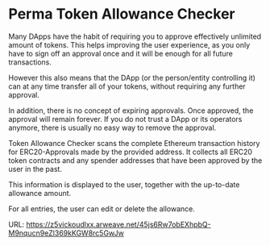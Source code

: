 
# Perma Token Allowance Checker

Many DApps have the habit of requiring you to approve effectively unlimited amount of tokens. This helps improving the user experience, as you only have to sign off an approval once and it will be enough for all future transactions.

However this also means that the DApp (or the person/entity controlling it) can at any time transfer all of your tokens, without requiring any further approval.

In addition, there is no concept of expiring approvals. Once approved, the approval will remain forever. If you do not trust a DApp or its operators anymore, there is usually no easy way to remove the approval.

Token Allowance Checker scans the complete Ethereum transaction history for ERC20-Approvals made by the provided address. It collects all ERC20 token contracts and any spender addresses that have been approved by the user in the past.

This information is displayed to the user, together with the up-to-date allowance amount.

For all entries, the user can edit or delete the allowance.

URL: https://z5vickoudlxx.arweave.net/45js6Rw7obEXhpbQ-M9nqucn9eZl369kKGW8rc5GwJw
